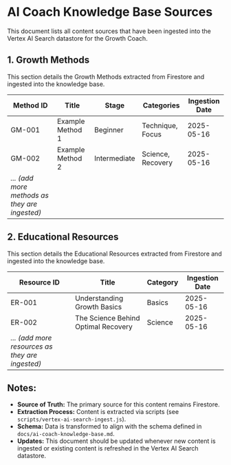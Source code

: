 # AI Coach Knowledge Base Sources

This document lists all content sources that have been ingested into the Vertex AI Search datastore for the Growth Coach.

## 1. Growth Methods

This section details the Growth Methods extracted from Firestore and ingested into the knowledge base.

| Method ID | Title                       | Stage        | Categories          | Ingestion Date |
|-----------|-----------------------------|--------------|---------------------|----------------|
| GM-001    | Example Method 1            | Beginner     | Technique, Focus    | 2025-05-16     |
| GM-002    | Example Method 2            | Intermediate | Science, Recovery   | 2025-05-16     |
| *... (add more methods as they are ingested)* |                             |              |                     |                |

## 2. Educational Resources

This section details the Educational Resources extracted from Firestore and ingested into the knowledge base.

| Resource ID | Title                                 | Category   | Ingestion Date |
|-------------|---------------------------------------|------------|----------------|
| ER-001      | Understanding Growth Basics           | Basics     | 2025-05-16     |
| ER-002      | The Science Behind Optimal Recovery   | Science    | 2025-05-16     |
| *... (add more resources as they are ingested)* |                                       |            |                |

## Notes:

- **Source of Truth:** The primary source for this content remains Firestore.
- **Extraction Process:** Content is extracted via scripts (see `scripts/vertex-ai-search-ingest.js`).
- **Schema:** Data is transformed to align with the schema defined in `docs/ai-coach-knowledge-base.md`.
- **Updates:** This document should be updated whenever new content is ingested or existing content is refreshed in the Vertex AI Search datastore. 